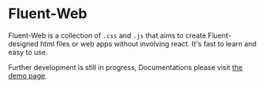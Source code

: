 # Fluent-Web

Fluent-Web is a collection of `.css` and `.js` that aims to create Fluent-designed html files or web apps without involving react. It's fast to learn and easy to use.

Further development is still in progress, Documentations please visit [the demo page](https://dilemmagx.github.io/fluent-web/demo).